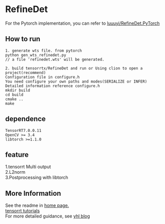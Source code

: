 # RefineDet

For the Pytorch implementation, you can refer to [luuuyi/RefineDet.PyTorch](https://github.com/luuuyi/RefineDet.PyTorch)

## How to run
```
1. generate wts file. from pytorch
python gen_wts_refinedet.py
// a file 'refinedet.wts' will be generated.

2. build tensorrtx/RefineDet and run or Using clion to open a project(recommend)
Configuration file in configure.h
You need configure your own paths and modes(SERIALIZE or INFER)
Detailed information reference configure.h
mkdir build
cd build
cmake ..
make
```

## dependence
```
TensorRT7.0.0.11 
OpenCV >= 3.4
libtorch >=1.1.0
```


## feature
1.tensorrt Multi output  
2.L2norm  
3.Postprocessing with libtorch


## More Information

See the readme in [home page.](https://github.com/wang-xinyu/tensorrtx)  
[tensorrt tutorials](https://github.com/wang-xinyu/tensorrtx/tree/master/tutorials)  
For more detailed guidance, see [yhl blog](https://www.cnblogs.com/yanghailin/p/14525128.html)
